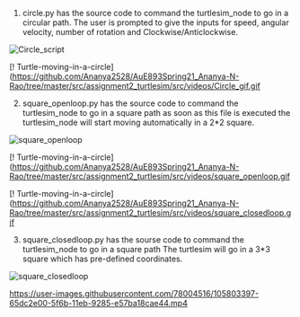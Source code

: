 1. circle.py has the source code to command the turtlesim_node to go in a circular path.
The user is prompted to give the inputs for speed, angular velocity, number of rotation and Clockwise/Anticlockwise.

![Circle_script](https://user-images.githubusercontent.com/78004516/105803240-0716b480-5f6b-11eb-99b8-6f0601afb43a.png)

[! Turtle-moving-in-a-circle](https://github.com/Ananya2528/AuE893Spring21_Ananya-N-Rao/tree/master/src/assignment2_turtlesim/src/videos/Circle_gif.gif

2. square_openloop.py has the source code to command the turtlesim_node to go in a square path
as soon as this file is executed the turtlesim_node will start moving automatically in a 2*2 square.

![square_openloop](https://user-images.githubusercontent.com/78004516/105803380-5e1c8980-5f6b-11eb-90ab-fed0081f1b48.png)

[! Turtle-moving-in-a-circle](https://github.com/Ananya2528/AuE893Spring21_Ananya-N-Rao/tree/master/src/assignment2_turtlesim/src/videos/square_openloop.gif

[! Turtle-moving-in-a-circle](https://github.com/Ananya2528/AuE893Spring21_Ananya-N-Rao/tree/master/src/assignment2_turtlesim/src/videos/square_closedloop.gif

3. square_closedloop.py has the sourse code to command the turtlesim_node to go in a square path
The turtlesim will go in a 3*3 square which has pre-defined coordinates.

![square_closedloop](https://user-images.githubusercontent.com/78004516/105803392-64126a80-5f6b-11eb-9dc7-546699348209.png)

https://user-images.githubusercontent.com/78004516/105803397-65dc2e00-5f6b-11eb-9285-e57ba18cae44.mp4
